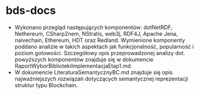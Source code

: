 # bds-docs
- Wykonano przegląd następujących komponentów: 
dotNetRDF, Nethereum, CSharp2nem, NStratis, web3j, RDF4J, Apache Jena, naivechain, Ethereum, HDT oraz Redland. 
Wymienione komponenty poddano analizie w takich aspektach jak funkcjonalność, popularność i poziom gotowości. 
Szczegółowy opis przeprowadzonej analizy dot. powyższych komponentów znajduje się w dokumencie 
RaportWyborBibliotekiImplementacjaEtap1.md
- W dokumencie LiteraturaSemantycznyBC.md znajduje się opis najważniejszych rozwiązań 
dotyczących semantycznej reprezentacji struktur typu Blockchain.  
